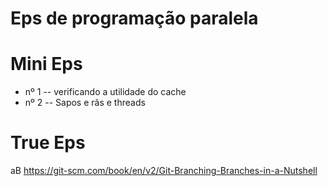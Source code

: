 # Eps de programação paralela

# Mini Eps

- nº 1 -- verificando a utilidade do cache
- nº 2 -- Sapos e rãs e threads

# True Eps
aB
https://git-scm.com/book/en/v2/Git-Branching-Branches-in-a-Nutshell
